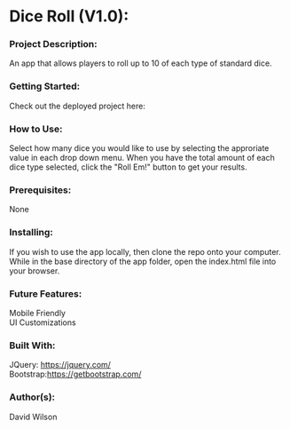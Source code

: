 # **Dice Roll (V1.0):**

### **Project Description:**

An app that allows players to roll up to 10 of each type of standard dice.

### **Getting Started:**

Check out the deployed project here: 

### **How to Use:**

Select how many dice you would like to use by selecting the approriate value in each drop down menu. When you have the total amount of each dice type selected, click the "Roll Em!" button to get your results.

### **Prerequisites:**

None

### **Installing:**

If you wish to use the app locally, then clone the repo onto your computer. While in the base directory of the app folder, open the index.html file into your browser.

### **Future Features:**

Mobile Friendly <br/>
UI Customizations <br/>

### **Built With:**

JQuery: https://jquery.com/ <br/>
Bootstrap:https://getbootstrap.com/

### **Author(s):**

David Wilson

